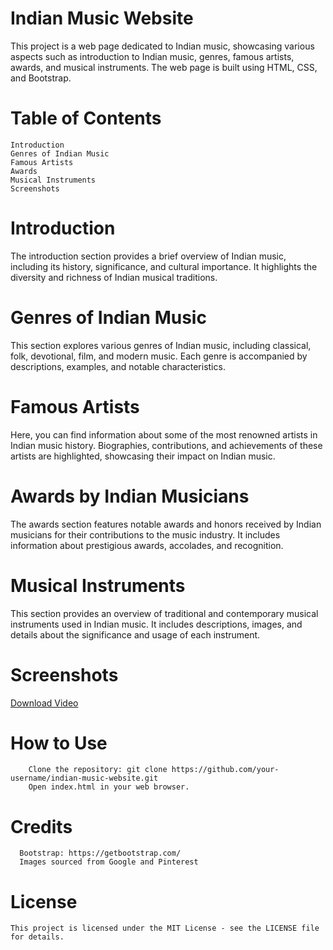  # Indian Music Website
This project is a web page dedicated to Indian music, showcasing various aspects such as introduction to Indian music, genres, famous artists, awards, and musical instruments. The web page is built using HTML, CSS, and Bootstrap.

# Table of Contents
    Introduction
    Genres of Indian Music
    Famous Artists
    Awards
    Musical Instruments
    Screenshots
    
# Introduction
  The introduction section provides a brief overview of Indian music, including its history, significance, and cultural importance. It highlights the diversity and richness of Indian musical traditions.

# Genres of Indian Music
  This section explores various genres of Indian music, including classical, folk, devotional, film, and modern music. Each genre is accompanied by descriptions, examples, and notable characteristics.

# Famous Artists
 Here, you can find information about some of the most renowned artists in Indian music history. Biographies, contributions, and achievements of these artists are highlighted, showcasing their impact on Indian music.

# Awards by Indian Musicians
  The awards section features notable awards and honors received by Indian musicians for their contributions to the music industry. It includes information about prestigious awards, accolades, and recognition.

# Musical Instruments
   This section provides an overview of traditional and contemporary musical instruments used in Indian music. It includes descriptions, images, and details about the significance and usage of each instrument.


# Screenshots
[Download Video](https://github.com/manishjr26/indian-music-website/raw/main/Untitled%20video%20-%20Made%20with%20Clipchamp.mp4)







# How to Use
        Clone the repository: git clone https://github.com/your-username/indian-music-website.git
        Open index.html in your web browser.
        
 # Credits
      Bootstrap: https://getbootstrap.com/
      Images sourced from Google and Pinterest
      
# License
    This project is licensed under the MIT License - see the LICENSE file for details.

